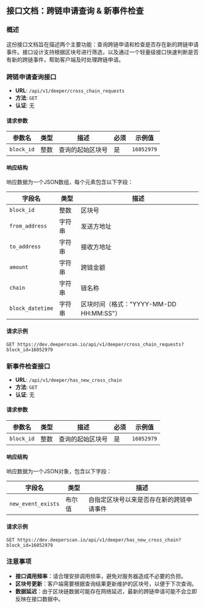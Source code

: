 ## 接口文档：跨链申请查询 & 新事件检查

### 概述

这份接口文档旨在描述两个主要功能：查询跨链申请和检查是否存在新的跨链申请事件。接口设计支持根据区块号进行筛选，以及通过一个轻量级接口快速判断是否有新的跨链事件，帮助客户端及时处理跨链申请。

### 跨链申请查询接口

- **URL**: `/api/v1/deeper/cross_chain_requests`
- **方法**: `GET`
- **认证**: 无

#### 请求参数

| 参数名    | 类型 | 描述             | 必须 | 示例值    |
|-----------|------|-----------------|------|-----------|
| `block_id`| 整数 | 查询的起始区块号 | 是   | `16052979`|

#### 响应结构

响应数据为一个JSON数组，每个元素包含以下字段：

| 字段名          | 类型   | 描述                      |
|----------------|--------|---------------------------|
| `block_id`     | 整数   | 区块号                    |
| `from_address` | 字符串 | 发送方地址                |
| `to_address`   | 字符串 | 接收方地址                |
| `amount`       | 字符串 | 跨链金额                  |
| `chain`        | 字符串 | 链名称                    |
| `block_datetime` | 字符串 | 区块时间（格式："YYYY-MM-DD HH:MM:SS"）|

#### 请求示例

```
GET https://dev.deeperscan.io/api/v1/deeper/cross_chain_requests?block_id=16052979
```

### 新事件检查接口

- **URL**: `/api/v1/deeper/has_new_cross_chain`
- **方法**: `GET`
- **认证**: 无

#### 请求参数

| 参数名    | 类型 | 描述             | 必须 | 示例值    |
|-----------|------|-----------------|------|-----------|
| `block_id`| 整数 | 查询的起始区块号 | 是   | `16052979`|

#### 响应结构

响应数据为一个JSON对象，包含以下字段：

| 字段名             | 类型    | 描述                      |
|-------------------|---------|---------------------------|
| `new_event_exists`| 布尔值  | 自指定区块号以来是否存在新的跨链申请事件 |

#### 请求示例

```
GET https://dev.deeperscan.io/api/v1/deeper/has_new_cross_chain?block_id=16052979
```

### 注意事项

- **接口调用频率**：请合理安排调用频率，避免对服务器造成不必要的负担。
- **区块号更新**：客户端需要根据查询结果更新维护的区块号，以便于下次查询。
- **数据延迟**：由于区块链数据可能存在网络延迟，最新的跨链申请可能不会立即反映在接口数据中。
